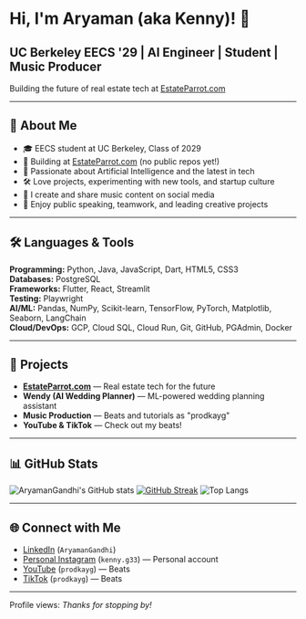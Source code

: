 # Hi, I'm Aryaman (aka Kenny)! 👋  
## UC Berkeley EECS '29 | AI Engineer | Student | Music Producer

Building the future of real estate tech at [EstateParrot.com](https://estateparrot.com/)

---

## 🎤 About Me

- 🎓 EECS student at UC Berkeley, Class of 2029
- 🏢 Building at [EstateParrot.com](https://estateparrot.com/) (no public repos yet!)
- 🤖 Passionate about Artificial Intelligence and the latest in tech
- 🛠️ Love projects, experimenting with new tools, and startup culture
- 🎵 I create and share music content on social media
- 🎤 Enjoy public speaking, teamwork, and leading creative projects

---

## 🛠️ Languages & Tools

**Programming:** Python, Java, JavaScript, Dart, HTML5, CSS3  
**Databases:** PostgreSQL  
**Frameworks:** Flutter, React, Streamlit  
**Testing:** Playwright  
**AI/ML:** Pandas, NumPy, Scikit-learn, TensorFlow, PyTorch, Matplotlib, Seaborn, LangChain  
**Cloud/DevOps:** GCP, Cloud SQL, Cloud Run, Git, GitHub, PGAdmin, Docker

---

## 🚀 Projects

- **[EstateParrot.com](https://estateparrot.com/)** — Real estate tech for the future  
- **Wendy (AI Wedding Planner)** — ML-powered wedding planning assistant  
- **Music Production** — Beats and tutorials as "prodkayg"  
- **YouTube & TikTok** — Check out my beats!

---

## 📊 GitHub Stats

![AryamanGandhi's GitHub stats](https://github-readme-stats.vercel.app/api?username=AryamanGandhi&show_icons=true&theme=radical)
[![GitHub Streak](https://streak-stats.demolab.com?user=AryamanGandhi&theme=radical)](https://git.io/streak-stats)
![Top Langs](https://github-readme-stats.vercel.app/api/top-langs/?username=AryamanGandhi&layout=compact&theme=radical)

---

## 🌐 Connect with Me

- [LinkedIn](https://www.linkedin.com/in/aryaman-gandhi-bb805a2a0/) (`AryamanGandhi`)
- [Personal Instagram](https://www.instagram.com/kenny.g33/) (`kenny.g33`) — Personal account
- [YouTube](https://www.youtube.com/@prodkayg) (`prodkayg`) — Beats
- [TikTok](https://www.tiktok.com/@prodkayg) (`prodkayg`) — Beats

---

Profile views: *Thanks for stopping by!*
